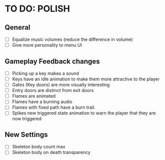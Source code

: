 # TO DO: POLISH
## Qeneral
- [ ] Equalize music volumes (reduce the difference in volume)
- [ ] Give more personality to menu UI

## Gameplay Feedback changes
- [ ] Picking up a key makes a sound
- [ ] Keys have an idle animation to make them more attractive to the player
- [ ] Gates (Key doors) are more visually interesting
- [ ] Entry doors are distinct from exit doors
- [ ] Flames are animated
- [ ] Flames have a burning audio
- [ ] Flames with fixed path have a burn trail.
- [ ] Spikes new triggered state animation to warn the player that they are now triggered

## New Settings
- [ ] Skeleton body count max
- [ ] Skeleton body on death transparency
